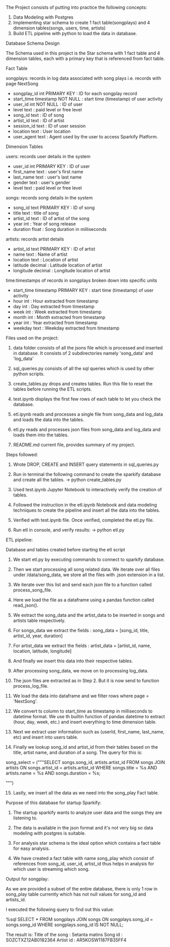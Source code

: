 The Project consists of putting into practice the following concepts: 
1. Data Modeling with Postgres
2. Implementing star schema to create 1 fact table(songplays) and 4 dimension tables(songs, users, time, artists)
3. Build ETL pipeline with python to load the data in database.

Database Schema Design

The Schema used in this project is the Star schema with 1 fact table and 4 dimension tables, each with a primary key that is referenced from fact table.

Fact Table 

songplays: records in log data associated with song plays i.e. records with page NextSong

* songplay_id int PRIMARY KEY : ID for each songplay record
* start_time timestamp NOT NULL : start time (timestamp) of user activity
* user_id int NOT NULL : ID of user 
* level text : paid level or free level
* song_id text : ID of song
* artist_id text : ID of artist
* session_id text : ID of user session
* location text : User location
* user_agent text : Agent used by the user to access Sparkify Platform.

Dimension Tables

users: records user details in the system

* user_id int PRIMARY KEY : ID of user
* first_name text : user's first name
* last_name text : user's last name
* gender text : user's gender
* level text : paid level or free level

songs: records song details in the system

* song_id text PRiMARY KEY : ID of song
* title text : title of song
* artist_id text : ID of artist of the song
* year int : Year of song release
* duration float : Song duration in milliseconds

artists: records artist details

* artist_id text PRIMARY KEY : ID of artist
* name text : Name of artist
* location text : Location of artist
* latitude decimal : Latitude location of artist
* longitude decimal : Longitude location of artist

time:timestamps of records in songplays broken down into specific units

* start_time timestamp PRIMARY KEY : start time (timestamp) of user activity
* hour int : Hour extracted from timestamp
* day int : Day extracted from timestamp
* week int : Week extracted from timestamp
* month int : Month extracted from timestamp
* year int : Year extracted from timestamp
* weekday text : Weekday extracted from timestamp

Files used on the project:
1. data folder consists of all the jsons file which is processed and inserted in database. It consists of 2 subdirectories namely 'song_data' and 'log_data'

2. sql_queries.py consists of all the sql queries which is used by other python scripts. 

3. create_tables.py drops and creates tables. Run this file to reset the tables before running the ETL scripts.

4. test.ipynb displays the first few rows of each table to let you check the database.

5. etl.ipynb reads and processes a single file from song_data and log_data and loads the data into the tables.

6. etl.py reads and processes json files from song_data and log_data and loads them into the tables.

7. README.md current file, provides summary of my project.


Steps followed: 
1. Wrote DROP, CREATE and INSERT query statements in sql_queries.py

2. Run in terminal the following command to create the sparkify database and create all the tables.
    -> python create_tables.py
3. Used test.ipynb Jupyter Notebook to interactively verify the creation of tables.

4. Followed the instruction in the etl.ipynb Notebook and data modeling techniques to create the pipeline and insert all the data into the tables.

5. Verified with test.ipynb file. Once verified, completed the etl.py file.

6. Run etl in console, and verify results:
    -> python etl.py

ETL pipeline:

Database and tables created before starting the etl script

1. We start etl.py by executing commands to connect to sparkify database.

2. Then we start processing all song related data. We iterate over all files under /data/song_data, we store all the files with .json extension in a list.

3. We iterate over this list and send each json file to a function called process_song_file.

4. Here we load the file as a dataframe using a pandas function called read_json().

5. We extract the song_data and the artist_data to be inserted in songs and artists table respectively.

6. For songs_data we extract the fields : song_data = [song_id, title, artist_id, year, duration]

7. For artist_data we extract the fields : artist_data = [artist_id, name, location, latitude, longitude]

8. And finally we insert this data into their respective tables.

9. After processing song_data, we move on to processing log_data.

10. The json files are extracted as in Step 2. But it is now send to function process_log_file.

11. We load the data into dataframe and we filter rows where page = 'NextSong'.

12. We convert ts column to start_time as timestamp in milliseconds to datetime format. We use th builtin function of pandas datetime to extract (hour, day, week, etc.) and insert everything to time dimension table.

13. Next we extract user information such as (userId, first_name, last_name, etc) and insert into users table.

14. Finally we lookup song_id and artist_id from their tables based on the title, artist name, and duration of a song. The query for this is: 

song_select = ("""SELECT songs.song_id, artists.artist_id 
                  FROM songs JOIN artists
                  ON songs.artist_id = artists.artist_id
                  WHERE songs.title = %s
                  AND artists.name = %s
                  AND songs.duration = %s;
                  
""")

15. Lastly, we insert all the data as we need into the song_play Fact table.

Purpose of this database for startup Sparkify: 

1. The startup sparkify wants to analyze user data and the songs they are listening to. 

2. The data is available in the json format and it's not very big so data modeling with postgres is suitable. 

3. For analysis star schema is the ideal option which contains a fact table for easy analysis. 

4. We have created a fact table with name song_play which consist of references from song_id, user_id, artist_id thus helps in analysis for which user is streaming which song. 

Output for songplay: 

As we are provided a subset of the entire database, there is only 1 row in song_play table currently which has not null values for song_id and artists_id. 

I executed the following query to find out this value: 

%sql SELECT * FROM songplays JOIN songs ON songplays.song_id = songs.song_id WHERE songplays.song_id IS NOT NULL;

The result is: 
Title of the song : Setanta matins
Song id : SOZCTXZ12AB0182364
Artist id : AR5KOSW1187FB35FF4







